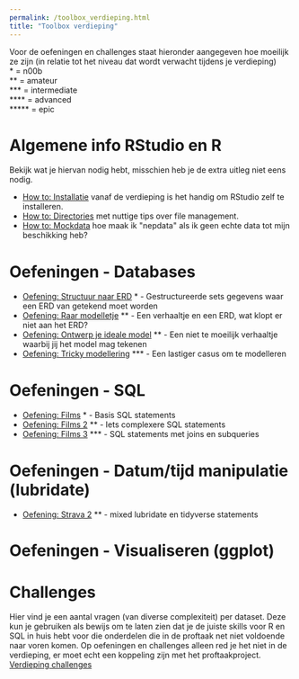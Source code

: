 ```yaml
---
permalink: /toolbox_verdieping.html
title: "Toolbox verdieping"
---
```


Voor de oefeningen en challenges staat hieronder aangegeven hoe moeilijk ze zijn (in relatie tot het niveau dat wordt verwacht tijdens je verdieping)  
\* = n00b  
\*\* = amateur  
\*\*\* = intermediate  
\*\*\*\* = advanced  
\*\*\*\*\* = epic


# Algemene info RStudio en R
Bekijk wat je hiervan nodig hebt, misschien heb je de extra uitleg niet eens nodig.
- [How to: Installatie](howto_installatie) vanaf de verdieping is het handig om RStudio zelf te installeren.
- [How to: Directories](howto_directories) met nuttige tips over file management.
- [How to: Mockdata](howto_mockdata) hoe maak ik "nepdata" als ik geen echte data tot mijn beschikking heb?


# Oefeningen - Databases
- [Oefening: Structuur naar ERD](oefening_structuur) \* - Gestructureerde sets gegevens waar een ERD van getekend moet worden
- [Oefening: Raar modelletje](oefening_raar_model) \*\* - Een verhaaltje en een ERD, wat klopt er niet aan het ERD?
- [Oefening: Ontwerp je ideale model](oefening_ideale_model) \*\* - Een niet te moeilijk verhaaltje waarbij jij het model mag tekenen
- [Oefening: Tricky modellering](oefening_tricky_model) \*\*\* - Een lastiger casus om te modelleren

# Oefeningen - SQL
- [Oefening: Films](oefening_films) \* - Basis SQL statements
- [Oefening: Films 2](oefening_films2) \*\* - Iets complexere SQL statements
- [Oefening: Films 3](oefening_films3) \*\*\* - SQL statements met joins en subqueries

# Oefeningen - Datum/tijd manipulatie (lubridate)
- [Oefening: Strava 2](Oefening_lubridate_1) \*\* - mixed lubridate en tidyverse statements

# Oefeningen - Visualiseren (ggplot)


# Challenges
Hier vind je een aantal vragen (van diverse complexiteit) per dataset. Deze kun je gebruiken als bewijs om te laten zien dat je de juiste skills voor R en SQL in huis hebt voor die onderdelen die in de proftaak net niet voldoende naar voren komen. Op oefeningen en challenges alleen red je het niet in de verdieping, er moet echt een koppeling zijn met het proftaakproject.
[Verdieping challenges](challenges_verdieping)
